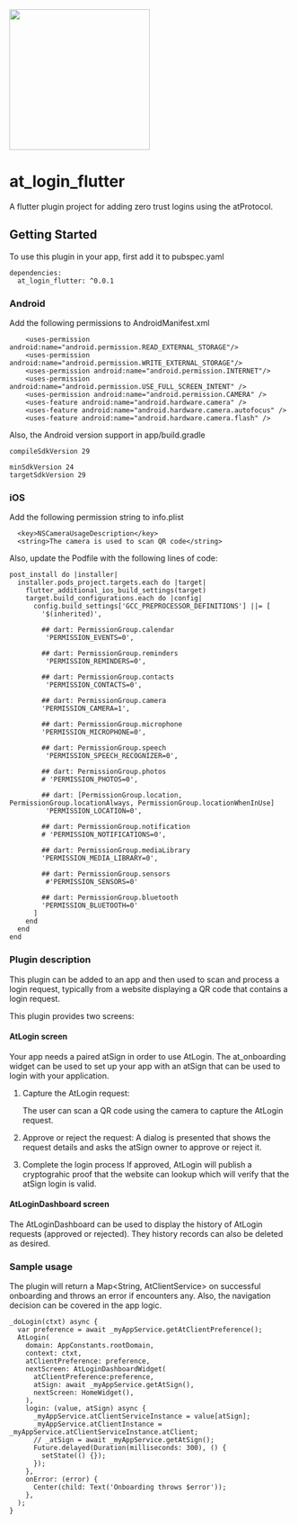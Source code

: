 <img width=250px src="https://atsign.dev/assets/img/atPlatform_logo_gray.svg?sanitize=true">

# at_login_flutter

A flutter plugin project for adding zero trust logins using the atProtocol.

## Getting Started

To use this plugin in your app, first add it to pubspec.yaml

```
dependencies:
  at_login_flutter: ^0.0.1
```

### Android
Add the following permissions to AndroidManifest.xml

```
    <uses-permission android:name="android.permission.READ_EXTERNAL_STORAGE"/>
    <uses-permission android:name="android.permission.WRITE_EXTERNAL_STORAGE"/>
    <uses-permission android:name="android.permission.INTERNET"/>
    <uses-permission android:name="android.permission.USE_FULL_SCREEN_INTENT" />
    <uses-permission android:name="android.permission.CAMERA" />
    <uses-feature android:name="android.hardware.camera" />
    <uses-feature android:name="android.hardware.camera.autofocus" />
    <uses-feature android:name="android.hardware.camera.flash" />
```

Also, the Android version support in app/build.gradle
```
compileSdkVersion 29

minSdkVersion 24
targetSdkVersion 29
```

### iOS
Add the following permission string to info.plist

```
  <key>NSCameraUsageDescription</key>
  <string>The camera is used to scan QR code</string>
```

Also, update the Podfile with the following lines of code:

```
post_install do |installer|
  installer.pods_project.targets.each do |target|
    flutter_additional_ios_build_settings(target)
    target.build_configurations.each do |config|
      config.build_settings['GCC_PREPROCESSOR_DEFINITIONS'] ||= [
        '$(inherited)',

        ## dart: PermissionGroup.calendar
         'PERMISSION_EVENTS=0',

        ## dart: PermissionGroup.reminders
         'PERMISSION_REMINDERS=0',

        ## dart: PermissionGroup.contacts
         'PERMISSION_CONTACTS=0',

        ## dart: PermissionGroup.camera
        'PERMISSION_CAMERA=1',

        ## dart: PermissionGroup.microphone
        'PERMISSION_MICROPHONE=0',

        ## dart: PermissionGroup.speech
         'PERMISSION_SPEECH_RECOGNIZER=0',

        ## dart: PermissionGroup.photos
        # 'PERMISSION_PHOTOS=0',

        ## dart: [PermissionGroup.location, PermissionGroup.locationAlways, PermissionGroup.locationWhenInUse]
         'PERMISSION_LOCATION=0',

        ## dart: PermissionGroup.notification
        # 'PERMISSION_NOTIFICATIONS=0',

        ## dart: PermissionGroup.mediaLibrary
        'PERMISSION_MEDIA_LIBRARY=0',

        ## dart: PermissionGroup.sensors
         #'PERMISSION_SENSORS=0'

        ## dart: PermissionGroup.bluetooth
        'PERMISSION_BLUETOOTH=0'
      ]
    end
  end
end
```
### Plugin description
This plugin can be added to an app and then used to scan and process a login request, typically 
from a website displaying a QR code that contains a login request.

This plugin provides two screens:

#### AtLogin screen
Your app needs a paired atSign in order to use AtLogin. The at_onboarding widget can be used to set 
up your app with an atSign that can be used to login with your application. 

1. Capture the AtLogin request:
   
   The user can scan a QR code using the camera to capture the AtLogin request.  

2. Approve or reject the request:
   A dialog is presented that shows the request details and asks the atSign owner to approve or 
   reject it.
   
3. Complete the login process
   If approved, AtLogin will publish a cryptograhic proof that the website can lookup which will 
   verify that the atSign login is valid.

#### AtLoginDashboard screen
The AtLoginDashboard can be used to display the history of AtLogin requests (approved or rejected). 
They history records can also be deleted as desired.

### Sample usage
The plugin will return a Map<String, AtClientService> on successful onboarding and throws an 
error if encounters any. Also, the navigation decision can be covered in the app logic.

```
_doLogin(ctxt) async {
  var preference = await _myAppService.getAtClientPreference();
  AtLogin(
    domain: AppConstants.rootDomain,
    context: ctxt,
    atClientPreference: preference,
    nextScreen: AtLoginDashboardWidget(
      atClientPreference:preference,
      atSign: await _myAppService.getAtSign(),
      nextScreen: HomeWidget(),
    ),
    login: (value, atSign) async {
      _myAppService.atClientServiceInstance = value[atSign];
      _myAppService.atClientInstance = _myAppService.atClientServiceInstance.atClient;
      // _atSign = await _myAppService.getAtSign();
      Future.delayed(Duration(milliseconds: 300), () {
        setState(() {});
      });
    },
    onError: (error) {
      Center(child: Text('Onboarding throws $error'));
    },
  );
}
```
